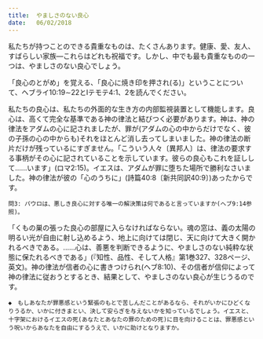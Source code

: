 ```yaml
---
title:  やましさのない良心
date:   06/02/2018
---
```


私たちが持つことのできる貴重なものは、たくさんあります。健康、愛、友人、すばらしい家族―これらはどれも祝福です。しかし、中でも最も貴重なものの一つは、やましさのない良心でしょう。

「良心のとがめ」を覚える、「良心に焼き印を押され(る)」ということについて、ヘブライ10:19∼22とIテモテ4:1、2を読んでください。

私たちの良心は、私たちの外面的な生き方の内部監視装置として機能します。良心は、高くて完全な基準である神の律法と結びつく必要があります。神は、神の律法をアダムの心に記されましたが、罪が(アダムの心の中からだけでなく、彼の子孫の心の中からも)それをほとんど消し去ってしまいました。神の律法の断片だけが残っているにすぎません。「こういう人々〔異邦人〕は、律法の要求する事柄がその心に記されていることを示しています。彼らの良心もこれを証しして......います」(ロマ2:15)。イエスは、アダムが罪に堕ちた場所で勝利なさいました。神の律法が彼の「心のうちに」(詩篇40:8〔新共同訳40:9〕)あったからです。

`問3: パウロは、悪しき良心に対する唯一の解決策は何であると言っていますか(ヘブ9:14参照)。`

「くもの巣の張った良心の部屋に入らなければならない。魂の窓は、義の太陽の明るい光が自由に射し込めるよう、地上に向けては閉じ、天に向けて大きく開かれるべきである。......心は、善悪を判断できるように、やましさのない純粋な状態に保たれるべきである」(『知性、品性、そして人格』第1巻327、328ページ、英文)。神の律法が信者の心に書きつけられ(ヘブ8:10)、その信者が信仰によって神の律法に従おうとするとき、結果として、やましさのない良心が生じうるのです。

`◆　もしあなたが罪悪感という緊張のもとで苦しんだことがあるなら、それがいかにひどくなりうるか、いかに付きまとい、決して安らぎを与えないかを知っているでしょう。イエスと、十字架におけるイエスの死(あなたとあなたの罪のための死)に目を向けることは、罪悪感という呪いからあなたを自由にするうえで、いかに助けとなりますか。`
